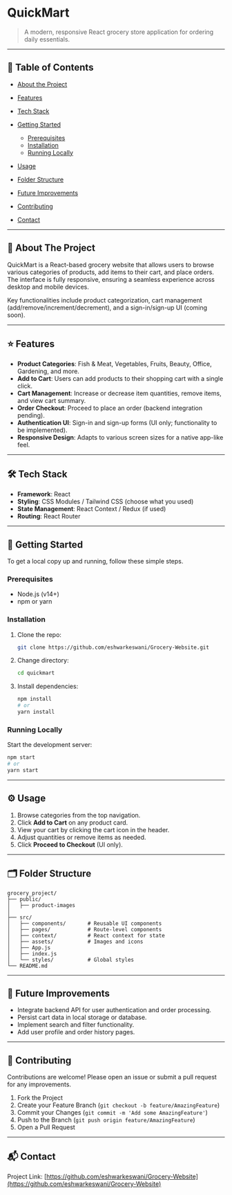 # QuickMart

> A modern, responsive React grocery store application for ordering daily essentials.

---

## 📖 Table of Contents

* [About the Project](#about-the-project)
* [Features](#features)
* [Tech Stack](#tech-stack)
* [Getting Started](#getting-started)

  * [Prerequisites](#prerequisites)
  * [Installation](#installation)
  * [Running Locally](#running-locally)
* [Usage](#usage)
* [Folder Structure](#folder-structure)
* [Future Improvements](#future-improvements)
* [Contributing](#contributing)
* [Contact](#contact)

---

## 📝 About The Project

QuickMart is a React-based grocery website that allows users to browse various categories of products, add items to their cart, and place orders. The interface is fully responsive, ensuring a seamless experience across desktop and mobile devices.

Key functionalities include product categorization, cart management (add/remove/increment/decrement), and a sign-in/sign-up UI (coming soon).

---

## ⭐ Features

* **Product Categories**: Fish & Meat, Vegetables, Fruits, Beauty, Office, Gardening, and more.
* **Add to Cart**: Users can add products to their shopping cart with a single click.
* **Cart Management**: Increase or decrease item quantities, remove items, and view cart summary.
* **Order Checkout**: Proceed to place an order (backend integration pending).
* **Authentication UI**: Sign-in and sign-up forms (UI only; functionality to be implemented).
* **Responsive Design**: Adapts to various screen sizes for a native app-like feel.

---

## 🛠️ Tech Stack

* **Framework**: React
* **Styling**: CSS Modules / Tailwind CSS (choose what you used)
* **State Management**: React Context / Redux (if used)
* **Routing**: React Router

---

## 🚀 Getting Started

To get a local copy up and running, follow these simple steps.

### Prerequisites

* Node.js (v14+)
* npm or yarn

### Installation

1. Clone the repo:

   ```bash
   git clone https://github.com/eshwarkeswani/Grocery-Website.git
   ```
2. Change directory:

   ```bash
   cd quickmart
   ```
3. Install dependencies:

   ```bash
   npm install
   # or
   yarn install
   ```

### Running Locally

Start the development server:

```bash
npm start
# or
yarn start
```

---

## ⚙️ Usage

1. Browse categories from the top navigation.
2. Click **Add to Cart** on any product card.
3. View your cart by clicking the cart icon in the header.
4. Adjust quantities or remove items as needed.
5. Click **Proceed to Checkout** (UI only).

---

## 🗂️ Folder Structure

```
grocery_project/
├── public/
│   ├── product-images
│  
├── src/
│   ├── components/       # Reusable UI components
│   ├── pages/            # Route-level components
│   ├── context/          # React context for state
│   ├── assets/           # Images and icons
│   ├── App.js
│   ├── index.js
│   └── styles/           # Global styles
└── README.md
```

---

## 🔮 Future Improvements

* Integrate backend API for user authentication and order processing.
* Persist cart data in local storage or database.
* Implement search and filter functionality.
* Add user profile and order history pages.

---

## 🤝 Contributing

Contributions are welcome! Please open an issue or submit a pull request for any improvements.

1. Fork the Project
2. Create your Feature Branch (`git checkout -b feature/AmazingFeature`)
3. Commit your Changes (`git commit -m 'Add some AmazingFeature'`)
4. Push to the Branch (`git push origin feature/AmazingFeature`)
5. Open a Pull Request

---

## 📬 Contact

Project Link: [https://github.com/eshwarkeswani/Grocery-Website](https://github.com/eshwarkeswani/Grocery-Website)
